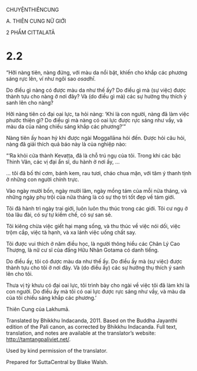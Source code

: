 CHUYỆNTHIÊNCUNG

A. THIÊN CUNG NỮ GIỚI

2 PHẨM CITTALATĀ

# 2.2

“Hỡi nàng tiên, nàng đứng, với màu da nổi bật, khiến cho khắp các phương sáng rực lên, ví như ngôi sao _osadhī_.

Do điều gì nàng có được màu da như thế ấy? Do điều gì mà (sự việc) được thành tựu cho nàng ở nơi đây? Và (do điều gì mà) các sự hưởng thụ thích ý sanh lên cho nàng?

Hỡi nàng tiên có đại oai lực, ta hỏi nàng: ‘Khi là con người, nàng đã làm việc phước thiện gì? Do điều gì mà nàng có oai lực được rực sáng như vầy, và màu da của nàng chiếu sáng khắp các phương?’”

Nàng tiên ấy hoan hỷ khi được ngài Moggallāna hỏi đến. Ðược hỏi câu hỏi, nàng đã giải thích quả báo này là của nghiệp nào:

“‘Ra khỏi cửa thành Kevaṭṭa, đã là chỗ trú ngụ của tôi. Trong khi các bậc Thinh Văn, các vị đại ẩn sĩ, du hành ở nơi ấy, …

… tôi đã bố thí cơm, bánh kem, rau tươi, cháo chua mặn, với tâm ý thanh tịnh ở những con người chính trực.

Vào ngày mười bốn, ngày mười lăm, ngày mồng tám của mỗi nửa tháng, và những ngày phụ trội của nửa tháng là có sự thọ trì tốt đẹp về tám giới.

Tôi đã hành trì ngày trai giới, luôn luôn thu thúc trong các giới. Tôi cư ngụ ở tòa lâu đài, có sự tự kiềm chế, có sự san sẻ.

Tôi kiêng chừa việc giết hại mạng sống, và thu thúc về việc nói dối, việc trộm cắp, việc tà hạnh, và xa lánh việc uống chất say.

Tôi được vui thích ở năm điều học, là người thông hiểu các Chân Lý Cao Thượng, là nữ cư sĩ của đấng Hữu Nhãn Gotama có danh tiếng.

Do điều ấy, tôi có được màu da như thế ấy. Do điều ấy mà (sự việc) được thành tựu cho tôi ở nơi đây. Và (do điều ấy) các sự hưởng thụ thích ý sanh lên cho tôi.

Thưa vị tỳ khưu có đại oai lực, tôi trình bày cho ngài về việc tôi đã làm khi là con người. Do điều ấy mà tôi có oai lực được rực sáng như vầy, và màu da của tôi chiếu sáng khắp các phương.’

Thiên Cung của Lakhumā.

Translated by Bhikkhu Indacanda, 2011. Based on the Buddha Jayanthi edition of the Pali canon, as corrected by Bhikkhu Indacanda. Full text, translation, and notes are available at the translator’s website: http://tamtangpaliviet.net/.

Used by kind permission of the translator.

Prepared for SuttaCentral by Blake Walsh.